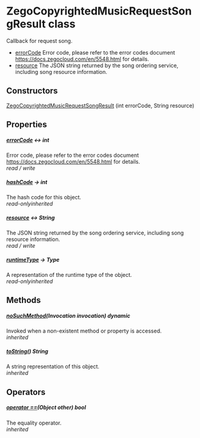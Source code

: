 


# ZegoCopyrightedMusicRequestSongResult class









<p>Callback for request song.</p>
<ul>
<li><a href="../zego_uikit_prebuilt_live_audio_room/ZegoCopyrightedMusicRequestSongResult/errorCode.md">errorCode</a> Error code, please refer to the error codes document <a href="https://docs.zegocloud.com/en/5548.html">https://docs.zegocloud.com/en/5548.html</a> for details.</li>
<li><a href="../zego_uikit_prebuilt_live_audio_room/ZegoCopyrightedMusicRequestSongResult/resource.md">resource</a> The JSON string returned by the song ordering service, including song resource information.</li>
</ul>




## Constructors

[ZegoCopyrightedMusicRequestSongResult](../zego_uikit_prebuilt_live_audio_room/ZegoCopyrightedMusicRequestSongResult/ZegoCopyrightedMusicRequestSongResult.md) (int errorCode, String resource)

   


## Properties

##### [errorCode](../zego_uikit_prebuilt_live_audio_room/ZegoCopyrightedMusicRequestSongResult/errorCode.md) &#8596; int



Error code, please refer to the error codes document <a href="https://docs.zegocloud.com/en/5548.html">https://docs.zegocloud.com/en/5548.html</a> for details.  
_<span class="feature">read / write</span>_



##### [hashCode](../zego_uikit_prebuilt_live_audio_room/ZegoCopyrightedMusicRequestSongResult/hashCode.md) &#8594; int



The hash code for this object.  
_<span class="feature">read-only</span><span class="feature">inherited</span>_



##### [resource](../zego_uikit_prebuilt_live_audio_room/ZegoCopyrightedMusicRequestSongResult/resource.md) &#8596; String



The JSON string returned by the song ordering service, including song resource information.  
_<span class="feature">read / write</span>_



##### [runtimeType](../zego_uikit_prebuilt_live_audio_room/ZegoCopyrightedMusicRequestSongResult/runtimeType.md) &#8594; Type



A representation of the runtime type of the object.  
_<span class="feature">read-only</span><span class="feature">inherited</span>_





## Methods

##### [noSuchMethod](../zego_uikit_prebuilt_live_audio_room/ZegoCopyrightedMusicRequestSongResult/noSuchMethod.md)(Invocation invocation) dynamic



Invoked when a non-existent method or property is accessed.  
_<span class="feature">inherited</span>_



##### [toString](../zego_uikit_prebuilt_live_audio_room/ZegoCopyrightedMusicRequestSongResult/toString.md)() String



A string representation of this object.  
_<span class="feature">inherited</span>_





## Operators

##### [operator ==](../zego_uikit_prebuilt_live_audio_room/ZegoCopyrightedMusicRequestSongResult/operator_equals.md)(Object other) bool



The equality operator.  
_<span class="feature">inherited</span>_















